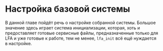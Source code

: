 # Настройка базовой системы

В данной главе пойдёт речь о настройке собранной системы. Большое значение здесь играет система инициализации, которая, хоть и предоставляет готовые сервисные файлы, предназначенные только для LFA и уже готовые к работе, тем не менее, `lfa_init` всё ещё нуждается в настройке.
